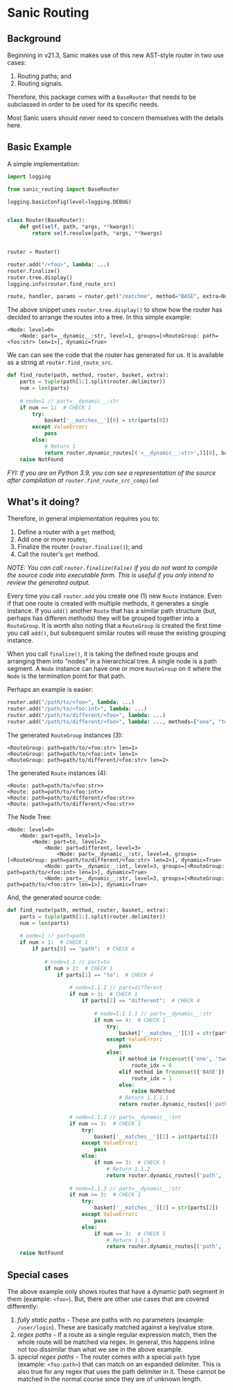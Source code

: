 # Sanic Routing

## Background

Beginning in v21.3, Sanic makes use of this new AST-style router in two use cases:

1. Routing paths; and
2. Routing signals.

Therefore, this package comes with a `BaseRouter` that needs to be subclassed in order to be used for its specific needs. 

Most Sanic users should never need to concern themselves with the details here.

## Basic Example

A simple implementation:

```python
import logging

from sanic_routing import BaseRouter

logging.basicConfig(level=logging.DEBUG)


class Router(BaseRouter):
    def get(self, path, *args, **kwargs):
        return self.resolve(path, *args, **kwargs)


router = Router()

router.add("/<foo>", lambda: ...)
router.finalize()
router.tree.display()
logging.info(router.find_route_src)

route, handler, params = router.get("/matchme", method="BASE", extra=None)
```

The above snippet uses `router.tree.display()` to show how the router has decided to arrange the routes into a tree. In this simple example:

```
<Node: level=0>
    <Node: part=__dynamic__:str, level=1, groups=[<RouteGroup: path=<foo:str> len=1>], dynamic=True>
```

We can can see the code that the router has generated for us. It is available as a string at `router.find_route_src`.

```python
def find_route(path, method, router, basket, extra):
    parts = tuple(path[1:].split(router.delimiter))
    num = len(parts)
    
    # node=1 // part=__dynamic__:str
    if num == 1:  # CHECK 1
        try:
            basket['__matches__'][0] = str(parts[0])
        except ValueError:
            pass
        else:
            # Return 1
            return router.dynamic_routes[('<__dynamic__:str>',)][0], basket
    raise NotFound
```

_FYI: If you are on Python 3.9, you can see a representation of the source after compilation at `router.find_route_src_compiled`_

## What's it doing?

Therefore, in general implementation requires you to:

1. Define a router with a `get` method;
2. Add one or more routes;
3. Finalize the router (`router.finalize()`); and
4. Call the router's `get` method.

_NOTE: You can call `router.finalize(False)` if you do not want to compile the source code into executable form. This is useful if you only intend to review the generated output._

Every time you call `router.add` you create one (1) new `Route` instance. Even if that one route is created with multiple methods, it generates a single instance. If you `add()` another `Route` that has a similar path structure (but, perhaps has differen methods) they will be grouped together into a `RouteGroup`. It is worth also noting that a `RouteGroup` is created the first time you call `add()`, but subsequent similar routes will reuse the existing grouping instance.


When you call `finalize()`, it is taking the defined route groups and arranging them into "nodes" in a hierarchical tree. A single node is a path segment. A `Node` instance can have one or more `RouteGroup` on it where the `Node` is the termination point for that path.

Perhaps an example is easier:

```python
router.add("/path/to/<foo>", lambda: ...)
router.add("/path/to/<foo:int>", lambda: ...)
router.add("/path/to/different/<foo>", lambda: ...)
router.add("/path/to/different/<foo>", lambda: ..., methods=["one", "two"])
```

The generated `RouteGroup` instances (3):

```
<RouteGroup: path=path/to/<foo:str> len=1>
<RouteGroup: path=path/to/<foo:int> len=1>
<RouteGroup: path=path/to/different/<foo:str> len=2>
```

The generated `Route` instances (4):

```
<Route: path=path/to/<foo:str>>
<Route: path=path/to/<foo:int>>
<Route: path=path/to/different/<foo:str>>
<Route: path=path/to/different/<foo:str>>
```

The Node Tree:

```
<Node: level=0>
    <Node: part=path, level=1>
        <Node: part=to, level=2>
            <Node: part=different, level=3>
                <Node: part=__dynamic__:str, level=4, groups=[<RouteGroup: path=path/to/different/<foo:str> len=2>], dynamic=True>
            <Node: part=__dynamic__:int, level=3, groups=[<RouteGroup: path=path/to/<foo:int> len=1>], dynamic=True>
            <Node: part=__dynamic__:str, level=3, groups=[<RouteGroup: path=path/to/<foo:str> len=1>], dynamic=True>
```

And, the generated source code:

```python
def find_route(path, method, router, basket, extra):
    parts = tuple(path[1:].split(router.delimiter))
    num = len(parts)
    
    # node=1 // part=path
    if num > 1:  # CHECK 1
        if parts[0] == "path":  # CHECK 4
            
            # node=1.1 // part=to
            if num > 2:  # CHECK 1
                if parts[1] == "to":  # CHECK 4
                    
                    # node=1.1.1 // part=different
                    if num > 3:  # CHECK 1
                        if parts[2] == "different":  # CHECK 4
                            
                            # node=1.1.1.1 // part=__dynamic__:str
                            if num == 4:  # CHECK 1
                                try:
                                    basket['__matches__'][3] = str(parts[3])
                                except ValueError:
                                    pass
                                else:
                                    if method in frozenset({'one', 'two'}):
                                        route_idx = 0
                                    elif method in frozenset({'BASE'}):
                                        route_idx = 1
                                    else:
                                        raise NoMethod
                                    # Return 1.1.1.1
                                    return router.dynamic_routes[('path', 'to', 'different', '<__dynamic__:str>')][route_idx], basket
                    
                    # node=1.1.2 // part=__dynamic__:int
                    if num >= 3:  # CHECK 1
                        try:
                            basket['__matches__'][2] = int(parts[2])
                        except ValueError:
                            pass
                        else:
                            if num == 3:  # CHECK 5
                                # Return 1.1.2
                                return router.dynamic_routes[('path', 'to', '<__dynamic__:int>')][0], basket
                    
                    # node=1.1.3 // part=__dynamic__:str
                    if num >= 3:  # CHECK 1
                        try:
                            basket['__matches__'][2] = str(parts[2])
                        except ValueError:
                            pass
                        else:
                            if num == 3:  # CHECK 5
                                # Return 1.1.3
                                return router.dynamic_routes[('path', 'to', '<__dynamic__:str>')][0], basket
    raise NotFound
```

## Special cases

The above example only shows routes that have a dynamic path segment in them (example: `<foo>`). But, there are other use cases that are covered differently:

1. *fully static paths* - These are paths with no parameters (example: `/user/login`). These are basically matched against a key/value store.
2. *regex paths* - If a route as a single regular expression match, then the whole route will be matched via regex. In general, this happens inline not too dissimilar than what we see in the above example.
3. *special regex paths* - The router comes with a special `path` type (example: `<foo:path>`) that can match on an expanded delimiter. This is also true for any regex that uses the path delimiter in it. These cannot be matched in the normal course since they are of unknown length.
